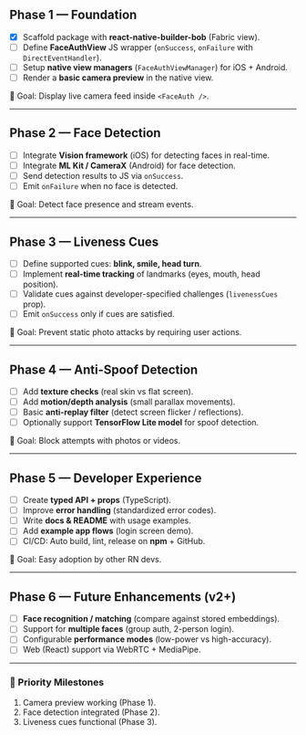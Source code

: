 ## **Phase 1 — Foundation**

* [x] Scaffold package with **react-native-builder-bob** (Fabric view).
* [ ] Define **FaceAuthView** JS wrapper (`onSuccess`, `onFailure` with `DirectEventHandler`).
* [ ] Setup **native view managers** (`FaceAuthViewManager`) for iOS + Android.
* [ ] Render a **basic camera preview** in the native view.

🎯 Goal: Display live camera feed inside `<FaceAuth />`.

---

## **Phase 2 — Face Detection**

* [ ] Integrate **Vision framework** (iOS) for detecting faces in real-time.
* [ ] Integrate **ML Kit / CameraX** (Android) for face detection.
* [ ] Send detection results to JS via `onSuccess`.
* [ ] Emit `onFailure` when no face is detected.

🎯 Goal: Detect face presence and stream events.

---

## **Phase 3 — Liveness Cues**

* [ ] Define supported cues: **blink, smile, head turn**.
* [ ] Implement **real-time tracking** of landmarks (eyes, mouth, head position).
* [ ] Validate cues against developer-specified challenges (`livenessCues` prop).
* [ ] Emit `onSuccess` only if cues are satisfied.

🎯 Goal: Prevent static photo attacks by requiring user actions.

---

## **Phase 4 — Anti-Spoof Detection**

* [ ] Add **texture checks** (real skin vs flat screen).
* [ ] Add **motion/depth analysis** (small parallax movements).
* [ ] Basic **anti-replay filter** (detect screen flicker / reflections).
* [ ] Optionally support **TensorFlow Lite model** for spoof detection.

🎯 Goal: Block attempts with photos or videos.

---

## **Phase 5 — Developer Experience**

* [ ] Create **typed API + props** (TypeScript).
* [ ] Improve **error handling** (standardized error codes).
* [ ] Write **docs & README** with usage examples.
* [ ] Add **example app flows** (login screen demo).
* [ ] CI/CD: Auto build, lint, release on **npm** + GitHub.

🎯 Goal: Easy adoption by other RN devs.

---

## **Phase 6 — Future Enhancements (v2+)**

* [ ] **Face recognition / matching** (compare against stored embeddings).
* [ ] Support for **multiple faces** (group auth, 2-person login).
* [ ] Configurable **performance modes** (low-power vs high-accuracy).
* [ ] Web (React) support via WebRTC + MediaPipe.

---

### 🚀 Priority Milestones

1. Camera preview working (Phase 1).
2. Face detection integrated (Phase 2).
3. Liveness cues functional (Phase 3).
